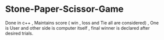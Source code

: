 # Stone-Paper-Scissor-Game
Done in c++ , Maintains score ( win , loss and Tie all are considered) , One is User and other side is computer itself , final winner is declared after desired trials.
